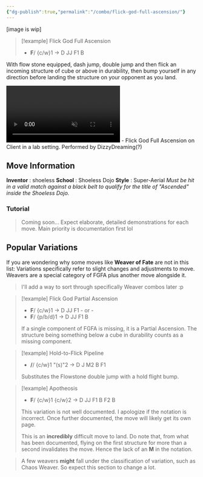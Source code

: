 ```yaml
---
{"dg-publish":true,"permalink":"/combo/flick-god-full-ascension/"}
---
```


\[image is wip\]

> [!example] Flick God Full Ascension
> - **F**/ {c/w}1 -> D JJ F1 B

With flow stone equipped, dash jump, double jump and then flick an incoming structure of cube or above in durability, then bump yourself in any direction before landing the structure on your opponent as you land.


<video controls loop autoplay muted>  
  <source src="https://files.catbox.moe/jzviqk.mp4" type="video/mp4">  
  Your browser does not support the video tag.  
</video>
 - Flick God Full Ascension on Client in a lab setting. Performed by DizzyDreaming(?)

## Move Information
**Inventor** : shoeless
**School** : Shoeless Dojo
**Style** : Super-Aerial
*Must be hit in a valid match against a black belt to qualify for the title of "Ascended" inside the Shoeless Dojo.*

### Tutorial
> Coming soon...
> Expect elaborate, detailed demonstrations for each move.
> Main priority is documentation first lol


## Popular Variations
If you are wondering why some moves like **Weaver of Fate** are not in this list:
Variations specifically refer to slight changes and adjustments to move.
Weavers are a special category of FGFA plus another move alongside it.
> I'll add a way to sort through specifically Weaver combos later :p

> [!example] Flick God Partial Ascension
> - **F**/ {c/w}1 -> D JJ F1
> \- or -
> - **F**/ {p/b/d}1 -> D JJ F1 B
> 
> If a single component of FGFA is missing, it is a Partial Ascension. 
> The structure being something below a cube in durability counts as a missing component.

> [!example] Hold-to-Flick Pipeline
> - **/**/ {c/w}1 "(s)"2 -> D J M2 B F1
> 
> Substitutes the Flowstone double jump with a hold flight bump.

> [!example] Apotheosis
> - **F**/ {c/w}1 {c/w}2 -> D JJ F1 B F2 B
> 
> This variation is not well documented. I apologize if the notation is incorrect.
> Once further documented, the move will likely get its own page.
> 
> This is an **incredibly** difficult move to land.
> Do note that, from what has been documented, flying on the first structure for more than a second invalidates the move. Hence the lack of an **M** in the notation.

> A few weavers **might** fall under the classification of variation, such as Chaos Weaver.
> So expect this section to change a lot.